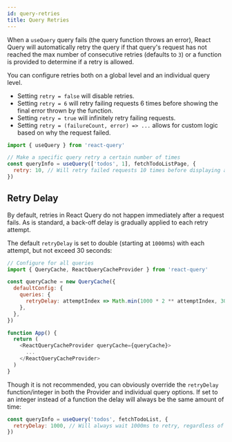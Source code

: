 ```yaml
---
id: query-retries
title: Query Retries
---
```


When a `useQuery` query fails (the query function throws an error), React Query will automatically retry the query if that query's request has not reached the max number of consecutive retries (defaults to `3`) or a function is provided to determine if a retry is allowed.

You can configure retries both on a global level and an individual query level.

- Setting `retry = false` will disable retries.
- Setting `retry = 6` will retry failing requests 6 times before showing the final error thrown by the function.
- Setting `retry = true` will infinitely retry failing requests.
- Setting `retry = (failureCount, error) => ...` allows for custom logic based on why the request failed.

```js
import { useQuery } from 'react-query'

// Make a specific query retry a certain number of times
const queryInfo = useQuery(['todos', 1], fetchTodoListPage, {
  retry: 10, // Will retry failed requests 10 times before displaying an error
})
```

## Retry Delay

By default, retries in React Query do not happen immediately after a request fails. As is standard, a back-off delay is gradually applied to each retry attempt.

The default `retryDelay` is set to double (starting at `1000`ms) with each attempt, but not exceed 30 seconds:

```js
// Configure for all queries
import { QueryCache, ReactQueryCacheProvider } from 'react-query'

const queryCache = new QueryCache({
  defaultConfig: {
    queries: {
      retryDelay: attemptIndex => Math.min(1000 * 2 ** attemptIndex, 30000),
    },
  },
})

function App() {
  return (
    <ReactQueryCacheProvider queryCache={queryCache}>
      ...
    </ReactQueryCacheProvider>
  )
}
```

Though it is not recommended, you can obviously override the `retryDelay` function/integer in both the Provider and individual query options. If set to an integer instead of a function the delay will always be the same amount of time:

```js
const queryInfo = useQuery('todos', fetchTodoList, {
  retryDelay: 1000, // Will always wait 1000ms to retry, regardless of how many retries
})
```
